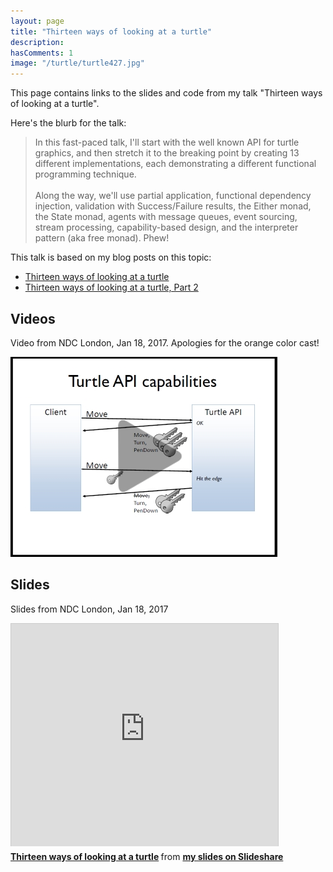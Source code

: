 ```yaml
---
layout: page
title: "Thirteen ways of looking at a turtle"
description:  
hasComments: 1
image: "/turtle/turtle427.jpg"
---
```


This page contains links to the slides and code from my talk "Thirteen ways of looking at a turtle". 

Here's the blurb for the talk:


> In this fast-paced talk, I'll start with the well known API for turtle graphics, and then stretch 
> it to the breaking point by creating 13 different implementations, each demonstrating a different functional programming technique. 
> <br><br>
> Along the way, we'll use partial application, functional dependency injection, validation 
> with Success/Failure results, the Either monad, the State monad, agents with message queues, event sourcing,
> stream processing, capability-based design, and the interpreter pattern (aka free monad). Phew! 

This talk is based on my blog posts on this topic:

* [Thirteen ways of looking at a turtle](/posts/13-ways-of-looking-at-a-turtle/)
* [Thirteen ways of looking at a turtle, Part 2](/posts/13-ways-of-looking-at-a-turtle-2/)


## Videos
 
Video from NDC London, Jan 18, 2017. Apologies for the orange color cast!

[![NDC London, Jan 18, 2017](turtle427.jpg)](https://goo.gl/2BN161)


## Slides 

Slides from NDC London, Jan 18, 2017

<iframe src="https://www.slideshare.net/slideshow/embed_code/key/mjFehV0dqGrBl" width="427" height="356" frameborder="0" marginwidth="0" marginheight="0" scrolling="no" style="border:1px solid #CCC; border-width:1px 1px 0; margin-bottom:5px; max-width: 100%;" allowfullscreen> </iframe> 

<div style="margin-bottom:5px"> 
<strong><a href="https://www.slideshare.net/ScottWlaschin/thirteen-ways-of-looking-at-a-turtle" title="Thirteen ways of looking at a turtle" target="_blank">Thirteen ways of looking at a turtle</a> </strong> from <strong><a href="https://www.slideshare.net/ScottWlaschin" target="_blank">my slides on Slideshare</a></strong> 
</div>
